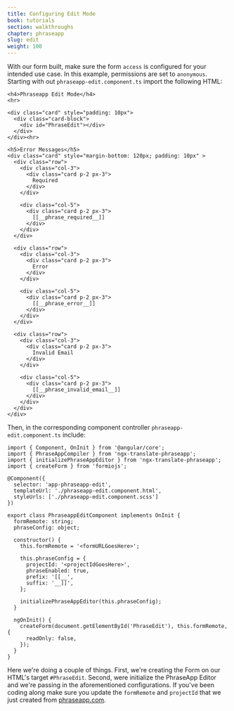 ```yaml
---
title: Configuring Edit Mode
book: tutorials
section: walkthroughs
chapter: phraseapp
slug: edit
weight: 100
---
```

With our form built, make sure the form `access` is configured for your intended use case. In this example, permissions 
are set to `anonymous`. Starting with out `phraseapp-edit.component.ts` import the following HTML:

```
<h4>Phraseapp Edit Mode</h4>
<hr>

<div class="card" style="padding: 10px">
  <div class="card-block">
    <div id="PhraseEdit"></div>
  </div>
</div><hr>

<h5>Error Messages</h5>
<div class="card" style="margin-bottom: 120px; padding: 10px" >
  <div class="row">
    <div class="col-3">
      <div class="card p-2 px-3">
        Required
      </div>
    </div>

    <div class="col-5">
      <div class="card p-2 px-3">
        [[__phrase_required__]]
      </div>
    </div>
  </div>

  <div class="row">
    <div class="col-3">
      <div class="card p-2 px-3">
        Error
      </div>
    </div>

    <div class="col-5">
      <div class="card p-2 px-3">
        [[__phrase_error__]]
      </div>
    </div>
  </div>

  <div class="row">
    <div class="col-3">
      <div class="card p-2 px-3">
        Invalid Email
      </div>
    </div>

    <div class="col-5">
      <div class="card p-2 px-3">
        [[__phrase_invalid_email__]]
      </div>
    </div>
  </div>
</div>
```  

Then, in the corresponding component controller `phraseapp-edit.component.ts` include:

```
import { Component, OnInit } from '@angular/core';
import { PhraseAppCompiler } from 'ngx-translate-phraseapp';
import { initializePhraseAppEditor } from 'ngx-translate-phraseapp';
import { createForm } from 'formiojs';

@Component({
  selector: 'app-phraseapp-edit',
  templateUrl: './phraseapp-edit.component.html',
  styleUrls: ['./phraseapp-edit.component.scss']
})

export class PhraseappEditComponent implements OnInit {
  formRemote: string;
  phraseConfig: object;

  constructor() {
    this.formRemote = '<formURLGoesHere>';

    this.phraseConfig = {
      projectId: '<projectIdGoesHere>',
      phraseEnabled: true,
      prefix: '[[__',
      suffix: '__]]',
    };

    initializePhraseAppEditor(this.phraseConfig);
  }

  ngOnInit() {
    createForm(document.getElementById('PhraseEdit'), this.formRemote, {
      readOnly: false,
    });
  }
}
```  

Here we're doing a couple of things. First, we're creating the Form on our HTML's target `#PhraseEdit`. 
Second, were initialize the PhraseApp Editor and we're passing in the aforementioned configurations. If you've been
coding along make sure you update the `formRemote` and `projectId` that we just created from [phraseapp.com](https://phraseapp.com/account/login).